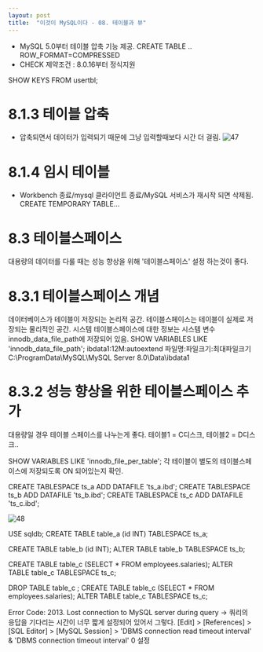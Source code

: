 ```yaml
---
layout: post
title:  "이것이 MySQL이다 - 08. 테이블과 뷰"
---
```


- MySQL 5.0부터 테이블 압축 기능 제공. CREATE TABLE .. ROW_FORMAT=COMPRESSED
- CHECK 제약조건 : 8.0.16부터 정식지원

SHOW KEYS FROM usertbl;

# 8.1.3 테이블 압축
- 압축되면서 데이터가 입력되기 때문에 그냥 입력할때보다 시간 더 걸림.
![47](https://user-images.githubusercontent.com/86064022/127962158-e576af7a-b5b1-4df6-ad3b-45084eeba7fa.png)

# 8.1.4 임시 테이블
- Workbench 종료/mysql 클라이언트 종료/MySQL 서비스가 재시작 되면 삭제됨.
CREATE TEMPORARY TABLE...

# 8.3 테이블스페이스
대용량의 데이터를 다룰 때는 성능 향상을 위해 '테이블스페이스' 설정 하는것이 좋다.

# 8.3.1 테이블스페이스 개념
데이터베이스가 테이블이 저장되는 논리적 공간. 테이블스페이스는 테이블이 실제로 저장되는 물리적인 공간.
시스템 테이블스페이스에 대한 정보는 시스템 변수 innodb_data_file_path에 저장되어 있음.
SHOW VARIABLES LIKE 'innodb_data_file_path';
ibdata1:12M:autoextend
파일명:파일크기:최대파일크기
C:\ProgramData\MySQL\MySQL Server 8.0\Data\ibdata1

# 8.3.2 성능 향상을 위한 테이블스페이스 추가
대용량일 경우 테이블 스페이스를 나누는게 좋다.
테이블1 = C디스크, 테이블2 = D디스크..

SHOW VARIABLES LIKE 'innodb_file_per_table';
각 테이블이 별도의 테이블스페이스에 저장되도록 ON 되어있는지 확인.

CREATE TABLESPACE ts_a ADD DATAFILE 'ts_a.ibd';
CREATE TABLESPACE ts_b ADD DATAFILE 'ts_b.ibd';
CREATE TABLESPACE ts_c ADD DATAFILE 'ts_c.ibd';

![48](https://user-images.githubusercontent.com/86064022/128122478-d3fb1ea7-4b27-4557-82c3-97e35e08a158.png)

USE sqldb;
CREATE TABLE table_a (id INT) TABLESPACE ts_a;

CREATE TABLE table_b (id INT);
ALTER TABLE table_b TABLESPACE ts_b;

CREATE TABLE table_c (SELECT * FROM employees.salaries);
ALTER TABLE table_c TABLESPACE ts_c;

DROP TABLE  table_c ;
CREATE TABLE table_c (SELECT * FROM employees.salaries);
ALTER TABLE table_c TABLESPACE ts_c;


Error Code: 2013. Lost connection to MySQL server during query
-> 쿼리의 응답을 기다리는 시간이 너무 짧게 설정되어 있어서 그렇다.
[Edit] > [References] > [SQL Editor] > [MySQL Session] > 'DBMS connection read timeout interval' & 'DBMS connection timeout interval' 0 설정
